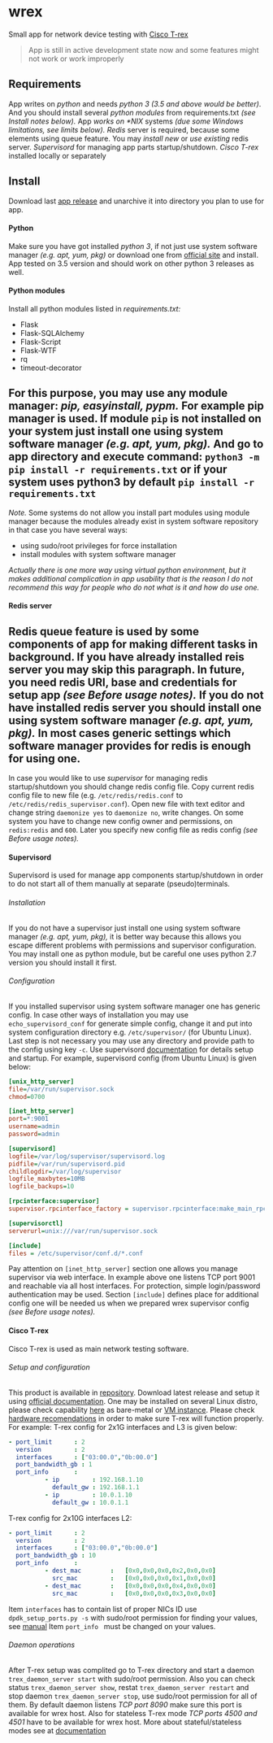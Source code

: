 # wrex
Small app for network device testing with [Cisco T-rex](https://trex-tgn.cisco.com)
> App is still in active development state now and some features might not work or work improperly

## Requirements
App writes on _python_ and needs *python 3* _(3.5 and above would be better)_. And you should install several *python modules* from requirements.txt _(see Install notes below)._
App _works on *NIX_ systems _(due some Windows limitations, see limits below)._
*Redis* server is required, because some elements using queue feature. You may _install new_ or _use existing_ redis server.
*Supervisord* for managing app parts startup/shutdown.
*Cisco T-rex* installed locally or separately

## Install
Download last [app release](https://github.com/0xck/diploma/releases) and unarchive it into directory you plan to use for app.

#### Python
Make sure you have got installed _python 3_, if not just use system software manager _(e.g. apt, yum, pkg)_ or download one from [official site](https://www.python.org/downloads/) and install. App tested on 3.5 version and should work on other python 3 releases as well.

#### Python modules
Install all python modules listed in _requirements.txt:_
- Flask
- Flask-SQLAlchemy
- Flask-Script
- Flask-WTF
- rq
- timeout-decorator

For this purpose, you may use any module manager: _pip, easyinstall, pypm._ For example pip manager is used. If module `pip` is not installed on your system just install one using system software manager _(e.g. apt, yum, pkg)._ And go to app directory and execute command:
`python3 -m pip install -r requirements.txt` or if your system uses python3 by default `pip install -r requirements.txt`
---
*Note.* Some systems do not allow you install part modules using module manager because the modules already exist in system software repository in that case you have several ways:
- using sudo/root privileges for force installation
- install modules with system software manager

_Actually there is one more way using virtual python environment, but it makes additional complication in app usability that is the reason I do not recommend this way for people who do not what is it and how do use one._

#### Redis server
Redis queue feature is used by some components of app for making different tasks in background.
If you have already installed reis server you may skip this paragraph. In future, you need redis URI, base and credentials for setup app _(see Before usage notes)._
If you do not have installed redis server you should install one using system software manager _(e.g. apt, yum, pkg)._ In most cases generic settings which software manager provides for redis is enough for using one.
---
In case you would like to use _supervisor_ for managing redis startup/shutdown you should change redis config file. Copy current redis config file to new file (e.g. `/etc/redis/redis.conf` to `/etc/redis/redis_supervisor.conf`). Open new file with text editor and change string `daemonize yes` to `daemonize no`, write changes. On some system you have to change new config owner and permissions, on `redis:redis` and `600`.
Later you specify new config file as redis config _(see Before usage notes)._

#### Supervisord
Supervisord is used for manage app components startup/shutdown in order to do not start all of them manually at separate (pseudo)terminals.
###### Installation
If you do not have a supervisor just install one using system software manager _(e.g. apt, yum, pkg),_ it is better way because this allows you escape different problems with permissions and supervisor configuration. You may install one as python module, but be careful one uses python 2.7 version you should install it first.
###### Configuration
If you installed supervisor using system software manager one has generic config. In case other ways of installation you may use `echo_supervisord_conf` for generate simple config, change it and put into system configuration directory e.g. `/etc/supervisor/` (for Ubuntu Linux). Last step is not necessary you may use any directory and provide path to the config using key `-c`. Use supervisord [documentation](http://supervisord.org/) for details setup and startup.
For example, supervisord config (from Ubuntu Linux) is given below:
```ini
[unix_http_server]
file=/var/run/supervisor.sock
chmod=0700

[inet_http_server]
port=*:9001
username=admin
password=admin

[supervisord]
logfile=/var/log/supervisor/supervisord.log
pidfile=/var/run/supervisord.pid
childlogdir=/var/log/supervisor
logfile_maxbytes=10MB
logfile_backups=10

[rpcinterface:supervisor]
supervisor.rpcinterface_factory = supervisor.rpcinterface:make_main_rpcinterface

[supervisorctl]
serverurl=unix:///var/run/supervisor.sock

[include]
files = /etc/supervisor/conf.d/*.conf
```
Pay attention on `[inet_http_server]` section one allows you manage supervisor via web interface. In example above one listens TCP port 9001 and reachable via all host interfaces. For protection, simple login/password authentication may be used.
Section `[include]` defines place for additional config one will be needed us when we prepared wrex supervisor config _(see Before usage notes)._

#### Cisco T-rex
Cisco T-rex is used as main network testing software.
###### Setup and configuration
This product is available in [repository](http://trex-tgn.cisco.com/trex/release/). Download latest release and setup it using [official documentation](https://trex-tgn.cisco.com/trex/doc/trex_manual.html#_first_time_running). One may be installed on several Linux distro, please check capability [here](https://trex-tgn.cisco.com/trex/doc/trex_manual.html#_supported_versions) as bare-metal or [VM instance](https://trex-tgn.cisco.com/trex/doc/trex_manual.html#_trex_on_esxi). Please check [hardware recomendations](https://trex-tgn.cisco.com/trex/doc/trex_manual.html#_hardware_recommendations) in order to make sure T-rex will function properly. 
For example:
T-rex config for 2x1G interfaces and L3 is given below:
```yaml
- port_limit      : 2
  version         : 2
  interfaces      : ["03:00.0","0b:00.0"]
  port_bandwidth_gb : 1
  port_info       :
          - ip         : 192.168.1.10
            default_gw : 192.168.1.1
          - ip         : 10.0.1.10
            default_gw : 10.0.1.1
```

T-rex config for 2x10G interfaces L2:
```yaml
- port_limit      : 2
  version         : 2
  interfaces      : ["03:00.0","0b:00.0"]
  port_bandwidth_gb : 10
  port_info       :
          - dest_mac        :   [0x0,0x0,0x0,0x2,0x0,0x0]
            src_mac         :   [0x0,0x0,0x0,0x1,0x0,0x0]
          - dest_mac        :   [0x0,0x0,0x0,0x4,0x0,0x0]
            src_mac         :   [0x0,0x0,0x0,0x3,0x0,0x0]
```
Item `interfaces` has to contain list of proper NICs ID use `dpdk_setup_ports.py -s` with sudo/root permission for finding your values, see [manual](https://trex-tgn.cisco.com/trex/doc/trex_manual.html#_identify_the_ports)
Item `port_info ` must be changed on your values.
###### Daemon operations
After T-rex setup was complited go to T-rex directory and start a daemon `trex_daemon_server start` with sudo/root permission. Also you can check status `trex_daemon_server show`, restat `trex_daemon_server restart` and stop daemon `trex_daemon_server stop`, use sudo/root permission for all of them.
By default daemon listens _TCP port 8090_ make sure this port is available for wrex host. Also for stateless T-rex mode _TCP ports 4500 and 4501_ have to be available for wrex host. More about stateful/stateless modes see at [documentation](https://trex-tgn.cisco.com/trex/doc/trex_stateless.html#_stateful_vs_stateless)